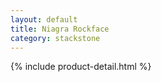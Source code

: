 ```yaml
---
layout: default
title: Niagra Rockface
category: stackstone
---
```

{% include product-detail.html %}

